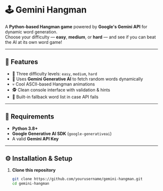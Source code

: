 # 🕹️ Gemini Hangman

A **Python-based Hangman game** powered by **Google's Gemini API** for dynamic word generation.  
Choose your difficulty — **easy**, **medium**, or **hard** — and see if you can beat the AI at its own word game!

---

## 🚀 Features

- 🎯 Three difficulty levels: `easy`, `medium`, `hard`
- 🧠 Uses **Gemini Generative AI** to fetch random words dynamically
- 💀 Cool ASCII-based Hangman animations
- 🕵️ Clean console interface with validation & hints
- 🧩 Built-in fallback word list in case API fails

---

## 🧩 Requirements

- **Python 3.8+**
- **Google Generative AI SDK** (`google-generativeai`)
- A valid **Gemini API Key**

---

## ⚙️ Installation & Setup

1. **Clone this repository**
   ```bash
   git clone https://github.com/yourusername/gemini-hangman.git
   cd gemini-hangman
